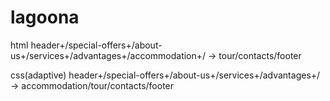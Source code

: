 # lagoona

html header+/special-offers+/about-us+/services+/advantages+/accommodation+/ -> tour/contacts/footer

css(adaptive) header+/special-offers+/about-us+/services+/advantages+/ -> accommodation/tour/contacts/footer